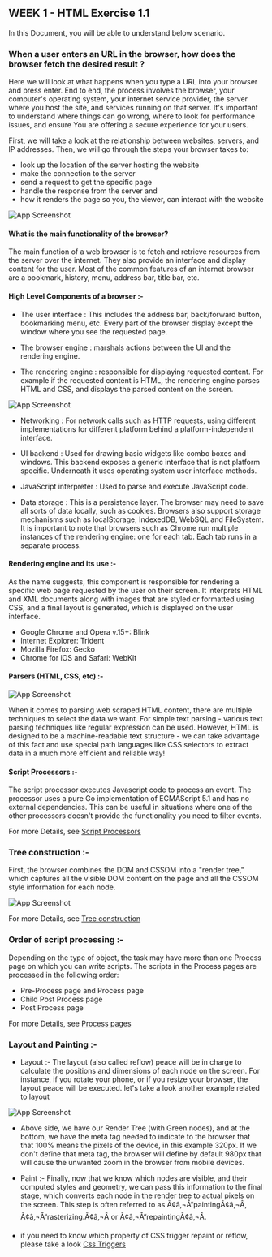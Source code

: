 
## WEEK 1 - HTML Exercise 1.1

In this Document, you will be able to understand below scenario.



### When a user enters an URL in the browser, how does the browser fetch the desired result ?

Here we will look at what happens when you type a URL into your browser and press enter. End to end, the process involves the browser, your computer's operating system, your internet service provider, the server where you host the site, and services running on that server. It's important to understand where things can go wrong, where to look for performance issues, and ensure You are offering a secure experience for your users.

First, we will take a look at the relationship between websites, servers, and IP addresses. Then, we will go through the steps your browser takes to:

- look up the location of the server hosting the website
- make the connection to the server
- send a request to get the specific page
- handle the response from the server and
- how it renders the page so you, the viewer, can interact with the website

![App Screenshot](https://image.slidesharecdn.com/easytabsslideshowsdashboardsetc-120927105102-phpapp02/95/slide-12-1024.jpg)

#### What is the main functionality of the browser?

The main function of a web browser is to fetch and retrieve resources from the server over the internet. They also provide an interface and display content for the user. Most of the common features of an internet browser are a bookmark, history, menu, address bar, title bar, etc.

#### High Level Components of a browser :-

- The user interface : This includes the address bar, back/forward button, bookmarking menu, etc. Every part of the browser display except the window where you see the requested page.

- The browser engine : marshals actions between the UI and the rendering engine.

- The rendering engine : responsible for displaying requested content. For example if the requested content is HTML, the rendering engine parses HTML and CSS, and displays the parsed content on the screen.

![App Screenshot](https://i.imgur.com/VcpjfPL.png)

- Networking : For network calls such as HTTP requests, using different implementations for different platform behind a platform-independent interface.

- UI backend : Used for drawing basic widgets like combo boxes and windows. This backend exposes a generic interface that is not platform specific. Underneath it uses operating system user interface methods.

- JavaScript interpreter : Used to parse and execute JavaScript code.

- Data storage : This is a persistence layer. The browser may need to save all sorts of data locally, such as cookies. Browsers also support storage mechanisms such as localStorage, IndexedDB, WebSQL and FileSystem. It is important to note that browsers such as Chrome run multiple instances of the rendering engine: one for each tab. Each tab runs in a separate process.

#### Rendering engine and its use :- 

As the name suggests, this component is responsible for rendering a specific web page requested by the user on their screen. It interprets HTML and XML documents along with images that are styled or formatted using CSS, and a final layout is generated, which is displayed on the user interface.

- Google Chrome and Opera v.15+: Blink
- Internet Explorer: Trident
- Mozilla Firefox: Gecko
- Chrome for iOS and Safari: WebKit

#### Parsers (HTML, CSS, etc) :- 

![App Screenshot](https://scrapfly.io/blog/content/images/parsing-html-with-css_banner_light.svg)

When it comes to parsing web scraped HTML content, there are multiple techniques to select the data we want. For simple text parsing - various text parsing techniques like regular expression can be used. However, HTML is designed to be a machine-readable text structure - we can take advantage of this fact and use special path languages like CSS selectors to extract data in a much more efficient and reliable way!

#### Script Processors :- 

The script processor executes Javascript code to process an event. The processor uses a pure Go implementation of ECMAScript 5.1 and has no external dependencies. This can be useful in situations where one of the other processors doesn't provide the functionality you need to filter events.

For more Details, see  [Script Processors](https://www.elastic.co/guide/en/beats/heartbeat/current/processor-script.html#:~:text=The%20script%20processor%20executes%20Javascript%20code%20to%20process,provide%20the%20functionality%20you%20need%20to%20filter%20events.)

### Tree construction :-

First, the browser combines the DOM and CSSOM into a "render tree," which captures all the visible DOM content on the page and all the CSSOM style information for each node.

![App Screenshot](https://web-dev.imgix.net/image/C47gYyWYVMMhDmtYSLOWazuyePF2/b6Z2Gu6UD1x1imOu1tJV.png?auto=format&w=845)

For more Details, see  [Tree construction](https://web.dev/critical-rendering-path-render-tree-construction/#:~:text=First%2C%20the%20browser%20combines%20the%20DOM%20and%20CSSOM,of%20the%20DOM%20tree%2C%20traverse%20each%20visible%20node.)

### Order of script processing :-

Depending on the type of object, the task may have more than one Process page on which you can write scripts. The scripts in the Process pages are processed in the following order:

- Pre-Process page and Process page
- Child Post Process page
- Post Process page

For more Details, see  [Process pages](https://downloads.automic.com/documentation/webhelp/english/AWA/12.1/DOCU/12.2/AWA%20Guides/Content/AWA/Objects/obj_process_page.htm)

### Layout and Painting :-

- Layout :- The layout (also called reflow) peace will be in charge to calculate the positions and dimensions of each node on the screen. For instance, if you rotate your phone, or if you resize your browser, the layout peace will be executed. let's take a look another example related to layout

![App Screenshot](https://miro.medium.com/v2/resize:fit:720/format:webp/1*OLC_4tYWtsAAsBpyq_WUnA.png)

- Above side, we have our Render Tree (with Green nodes), and at the bottom, we have the meta tag needed to indicate to the browser that that 100% means the pixels of the device, in this example 320px. If we don't define that meta tag, the browser will define by default 980px that will cause the unwanted zoom in the browser from mobile devices.


- Paint :- Finally, now that we know which nodes are visible, and their computed styles and geometry, we can pass this information to the final stage, which converts each node in the render tree to actual pixels on the screen. This step is often referred to as Ã¢â‚¬Å“paintingÃ¢â‚¬Â, Ã¢â‚¬Å“rasterizing.Ã¢â‚¬Â or Ã¢â‚¬Å“repaintingÃ¢â‚¬Â. 

- if you need to know which property of CSS trigger repaint or reflow, please take a look [Css Triggers](https://csstriggers.com/)


